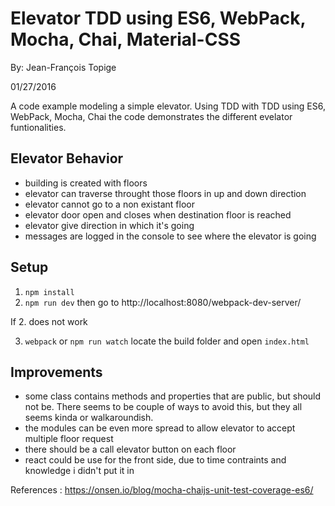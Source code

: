 Elevator TDD using ES6, WebPack, Mocha, Chai, Material-CSS
===========

By: Jean-François Topige

01/27/2016

A code example modeling a simple elevator.  Using TDD with TDD using ES6, WebPack, Mocha, Chai
the code demonstrates the different evelator funtionalities.

## Elevator Behavior

* building is created with floors
* elevator can traverse throught those floors in up and down direction
* elevator cannot go to a non existant floor
* elevator door open and closes when destination floor is reached
* elevator give direction in which it's going
* messages are logged in the console to see where the elevator is going

## Setup
1. `npm install`
2. `npm run dev` then go to http://localhost:8080/webpack-dev-server/

If 2. does not work 

3. `webpack` or `npm run watch` locate the build folder and open `index.html`

## Improvements
* some class contains methods and properties that are public, but should not be. There seems to be couple of ways to avoid this, but they all seems kinda or walkaroundish.
* the modules can be even more spread to allow elevator to accept multiple floor request
* there should be a call elevator button on each floor
* react could be use for the front side, due to time contraints and knowledge i didn't put it in

References :
https://onsen.io/blog/mocha-chaijs-unit-test-coverage-es6/